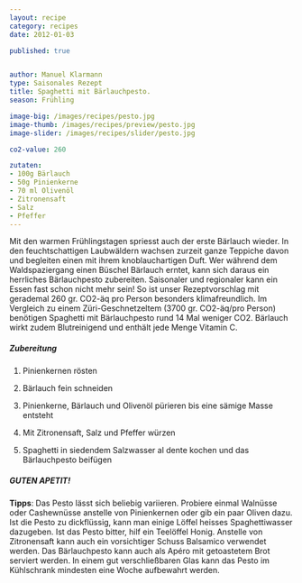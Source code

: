 ```yaml
---
layout: recipe
category: recipes
date: 2012-01-03

published: true


author: Manuel Klarmann
type: Saisonales Rezept
title: Spaghetti mit Bärlauchpesto.
season: Frühling

image-big: /images/recipes/pesto.jpg
image-thumb: /images/recipes/preview/pesto.jpg
image-slider: /images/recipes/slider/pesto.jpg

co2-value: 260

zutaten:
- 100g Bärlauch
- 50g Pinienkerne
- 70 ml Olivenöl
- Zitronensaft
- Salz
- Pfeffer
---
```

Mit den warmen Frühlingstagen spriesst auch der erste Bärlauch wieder. In den feuchtschattigen Laubwäldern wachsen zurzeit ganze Teppiche davon und begleiten einen mit ihrem knoblauchartigen Duft. Wer während dem Waldspaziergang einen Büschel Bärlauch erntet, kann sich daraus ein herrliches Bärlauchpesto zubereiten. Saisonaler und regionaler kann ein Essen fast schon nicht mehr sein! So ist unser Rezeptvorschlag  mit gerademal 260 gr. CO2-äq pro Person besonders klimafreundlich. Im Vergleich zu einem Züri-Geschnetzeltem (3700 gr. CO2-äq/pro Person) benötigen Spaghetti mit Bärlauchpesto rund 14 Mal weniger CO2. Bärlauch wirkt zudem Blutreinigend und enthält jede Menge Vitamin C.

##### Zubereitung 

1. Pinienkernen rösten

2. Bärlauch fein schneiden

3. Pinienkerne, Bärlauch und Olivenöl pürieren bis eine sämige Masse entsteht

4. Mit Zitronensaft, Salz und Pfeffer würzen

5. Spaghetti in siedendem Salzwasser al dente kochen und das Bärlauchpesto beifügen

##### GUTEN APETIT!

**Tipps**: Das Pesto lässt sich beliebig variieren. Probiere  einmal Walnüsse oder Cashewnüsse anstelle von Pinienkernen oder gib ein paar Oliven dazu. Ist die Pesto zu dickflüssig, kann man einige Löffel heisses Spaghettiwasser dazugeben. Ist das Pesto bitter, hilf ein Teelöffel Honig. Anstelle von Zitronensaft kann auch ein vorsichtiger Schuss Balsamico verwendet werden. Das Bärlauchpesto kann auch als Apéro mit getoastetem Brot serviert werden. In einem gut verschließbaren Glas kann das Pesto im Kühlschrank mindesten eine Woche aufbewahrt werden.
